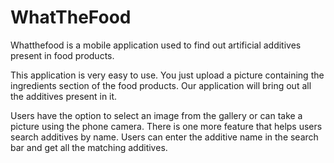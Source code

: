 # WhatTheFood

Whatthefood is a  mobile application used to find out artificial additives present in food products.

This application is very easy to use. You just upload a picture containing the ingredients section of the food products. Our application will bring out all the additives present in it.

Users have the option to select an image from the gallery or can take a picture using the phone camera. There is one more feature that helps users search additives by name. Users can enter the additive name in the search bar and get all the matching additives.


